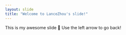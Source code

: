 ```yaml
---
layout: slide
title: "Welcome to LanceZhou's slide!"
---
```

This is my awesome slide  :tada:
Use the left arrow to go back!
